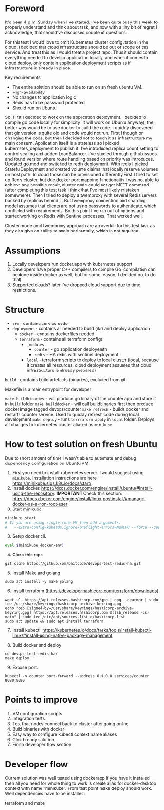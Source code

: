 # Foreword

It's been 4 p.m. Sunday when I've started. I've been quite busy this week to properly understand and think about task, and now 
with a tiny bit of regret I acknowledge, that should've discussed couple of questions:

For this test I would love to omit Kubernetes cluster configutation in the cloud. I decided that cloud infrastructure should be out of scope of this service.
And treat this as I would treat a project repo. Thus it should contain everything needed to develop application locally, and when it comes to cloud deploy, 
only contain application deployment scripts as if infrastructure is already in place.

Key requirements:
- The entire solution should be able to run on an fresh ubuntu VM.
- High-availability
- No changes to application logic
- Redis has to be password protected
- Should run on Ubuntu 

So. First I decided to work on the application deployment. I decided to compile go code locally for simplicity (it will work on Ubuntu anyway), 
the better way would be to use docker to build the code.
I quickly discovered that gin version is quite old and code would not run. First I though on changing the code, but then I decided not to touch it as infrastructure my main consern.
Application itself is a stateless so I picked kubernetes_deployment to publish it. I've introduced replica count setting to control scaling and added LoadBalancer.
I've studied through github issues and found version where route handling based on priority was introduces. Updated go.mod and switched to redis deployment.
With redis I picked StatefulDeployment and created volume claims that locally reserve volumes on host path. In cloud those can be provisioned differently
First I tried to set up Redis cluster, but due docker port mapping functionality I was not able to achieve any sensible result, cluster node could not get MEET command (after completing this test task I think that I've most likely mistaken somewhere). 
Then I tried to deploy a twemproxy with several Redis servers backed by replicas behind it. But twemproxy connection and sharding model assumes that clients are not using passwords to authenticate, which conflicted with requirements.
By this point I've ran out of options and started working on Redis with Sentinel processes. That worked well. 

Cluster mode amd twemproxy approach are an overkill for this test task as they also give an ability to scale horisontally, which is not required.

# Assumptions

1. Locally developers run docker.app with kubernetes support
2. Developers have proper C++ compilers to compile Go (compilation can be done inside docker as well, but for some reason, I decided not to do that)
3. Supported clouds? later I've dropped cloud support due to time restrictions.

# Structure

* `src` - contains service code
* `deployment` - contains all needed to build (ikr) and deploy application
    * `docker` - contains dockerfiles needed
    * `terraform` - contains all terraform configs
        * `_modules` 
            * `counter` - go application deployemtn
            * `redis` - HA redis with sentinel deployment
        * `local` - terraform scripts to deploy to local cluster (local, because it creates all resources, cloud deployment assumes that cloud infrastructure is already prepared)

`build` - contains build artefacts (binaries), excluded from git

Makefile is a main entrypoint for developer

`make buildbinaries` - will produce go binary of the counter app and store it in `build` folder
`make builddocker` - will call buildbinaries first then produce docker image tagged devops/counter
`make refresh` - builds docker and restarts counter service. Used to quickly refresh code during local development
`make deploy` - runs `terrraform apply` in `local` folder. Deploys all changes to kubernetes cluster aliased as `minikube`

# How to test solution on fresh Ubuntu

Due to short amount of time I wasn't able to automate and debug dependency configuration on Ubuntu VM. 

1) First you need to install kubernetes server. I would suggest using `minikube`. Installation instructions are here https://minikube.sigs.k8s.io/docs/start/.
2) Install docker. https://docs.docker.com/engine/install/ubuntu/#install-using-the-repository. 
__IMPORTANT__ Check this section: https://docs.docker.com/engine/install/linux-postinstall/#manage-docker-as-a-non-root-user
3) Start minikube

```bash
minikube start 
# If you are using single core VM then add arguments:
#   --extra-config=kubeadm.ignore-preflight-errors=NumCPU --force --cpus=1
```

3) Setup docker cli.
```bash
eval $(minikube docker-env)
```

4) Clone this repo
```
git clone https://github.com/baitcode/devops-test-redis-ha.git
```

5) Install Make and golang
```
sudo apt install -y make golang
```

6) Install terraform (https://developer.hashicorp.com/terraform/downloads)
```
wget -O- https://apt.releases.hashicorp.com/gpg | gpg --dearmor | sudo tee /usr/share/keyrings/hashicorp-archive-keyring.gpg
echo "deb [signed-by=/usr/share/keyrings/hashicorp-archive-keyring.gpg] https://apt.releases.hashicorp.com $(lsb_release -cs) main" | sudo tee /etc/apt/sources.list.d/hashicorp.list
sudo apt update && sudo apt install terraform
```
7) Install kubectl. https://kubernetes.io/docs/tasks/tools/install-kubectl-linux/#install-using-native-package-management

8) Build docker and deploy
```
cd devops-test-redis-ha/
make deploy
```

9) Expose port.
```
kubectl -n counter port-forward --address 0.0.0.0 services/counter 8080:8080
```

# Points to improve

1) VM configuration scripts
2) Integration tests
3) Test that nodes connect back to cluster after going online
4) Build binaries with docker
5) Easy way to configure kubectl context name aliases
6) Cloud ready solution
7) Finish developer flow section

# Developer flow

Current solution was well tested using dockerapp
If you have it installed then all you need for whole thing to work is create alias 
for docker-desktop context with name "minikube". From that point make deploy should work. Well dependencies have to be installed:

terraform and make 